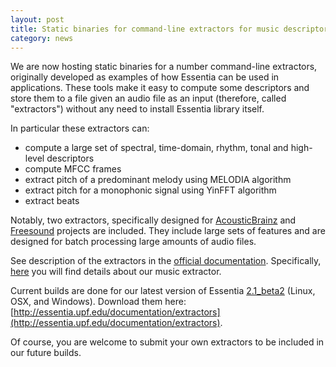 ```yaml
---
layout: post
title: Static binaries for command-line extractors for music descriptors
category: news
---
```


We are now hosting static binaries for a number command-line extractors, originally developed as examples of how Essentia can be used in applications. These tools make it easy to compute some descriptors and store them to a file given an audio file as an input (therefore, called "extractors") without any need to install Essentia library itself.

In particular these extractors can:

- compute a large set of spectral, time-domain, rhythm, tonal and high-level descriptors
- compute MFCC frames
- extract pitch of a predominant melody using MELODIA algorithm
- extract pitch for a monophonic signal using YinFFT algorithm
- extract beats

Notably, two extractors, specifically designed for [AcousticBrainz](http://acousticbrainz.org/) and [Freesound](http://freesound.org/) projects are included. They include large sets of features and are designed for batch processing large amounts of audio files.

See description of the extractors in the [official documentation](http://essentia.upf.edu/documentation/extractors_out_of_box.html). Specifically, [here](http://essentia.upf.edu/documentation/streaming_extractor_music.html) you will find details about our music extractor.

Current builds are done for our latest version of Essentia [2.1_beta2](https://github.com/MTG/essentia/releases/tag/v2.1_beta2) (Linux, OSX, and Windows). Download them here: [http://essentia.upf.edu/documentation/extractors](http://essentia.upf.edu/documentation/extractors).

Of course, you are welcome to submit your own extractors to be included in our future builds.
